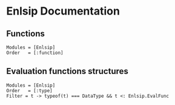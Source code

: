 # Enlsip Documentation


## Functions

```@autodocs
Modules = [Enlsip]
Order   = [:function]
```

## Evaluation functions structures

```@autodocs
Modules = [Enlsip]
Order   = [:type]
Filter = t -> typeof(t) === DataType && t <: Enlsip.EvalFunc
```